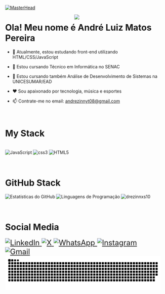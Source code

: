 [![MasterHead](https://mir-s3-cdn-cf.behance.net/project_modules/source/bbefa799786133.5efa9bf3d1b49.gif)]()

<img src = "https://i.pinimg.com/originals/69/e6/f6/69e6f674d4ab40834c31493d21d9560c.gif" width = "280px" align = "right">


# Ola! Meu nome é André Luiz Matos Pereira


- 🔭 Atualmente, estou estudando front-end utilizando HTML/CSS/JavaScript
- 📌 Estou cursando Técnico em Informática no SENAC
- 📌 Estou cursando também Análise de Desenvolvimento de Sistemas na UNICESUMAR/EAD
- ❤  Sou apaixonado por tecnologia, música e esportes
- 📫 Contrate-me no email: andrezinnyt08@gmail.com

    </div>
<h1><br>My Stack<br></h1>
<div style="display: incline_block"><br>
<img src="https://img.shields.io/badge/JavaScript-333333?style=for-the-badge&logo=javascript&logoColor=F7DF1E" alt="JavaScript" />
<img src="https://img.shields.io/badge/css3-3776AB?style=for-the-badge&logo=css3&logoColor=FFD43B" alt="css3" />
<img src="https://img.shields.io/badge/HTML5-E34F26?style=for-the-badge&logo=html5&logoColor=FFFFFF" alt="HTML5" />
</div>
 <h1><br>GitHub Stack<br></h1>
    <a href-"https://github.com/drezinnxs10">
   <img src="https://github-readme-stats.vercel.app/api?username=drezinnxs10&show_icons=true&theme=cobalt" alt="Estatísticas do GitHub" />
   <img src="https://github-readme-stats.vercel.app/api/top-langs/?username=drezinnxs10&layout=compact&theme=cobalt" alt="Linguagens de Programação" />
   <img src="https://github-readme-streak-stats.herokuapp.com/?user=drezinnxs10&theme=cobalt" alt="drezinnxs10"/>
</div>

#
<h1><br>Social Media<br></h1>
<div style="font-size: 24px;">
    <a href="https://linkedin.com/in/andré-luiz-matos-pereira-633244282/" target="_blank">
        <img src="https://img.shields.io/badge/LinkedIn-363636?style=for-the-badge&logo=linkedin&logoColor=white" alt="LinkedIn" />
    </a>
    <a href="https://twitter.com/@_drezinnxs10" target="_blank">
       <img src="https://img.shields.io/badge/Twitter-363636?style=for-the-badge&logo=x&logoColor=white" alt="X" />
    </a>
    <a href="https://wa.me/+5511989795701" target="_blank">
        <img src="https://img.shields.io/badge/WhatsApp-363636?style=for-the-badge&logo=whatsapp&logoColor=white" alt="WhatsApp" />
    </a>
    <a href="https://instagram.com/_drezinnxs10" target="_blank">
        <img src="https://img.shields.io/badge/Instagram-363636?style=for-the-badge&logo=instagram&logoColor=white" alt="Instagram" />
    </a>
<a href="mailto:andrezinnyt08@gmail.com" target="_blank">
    <img src="https://img.shields.io/badge/Gmail-363636?style=for-the-badge&logo=gmail&logoColor=white" alt="Gmail" />
</a>

 

</div>

<picture align="center">
  <source media="(prefers-color-scheme: dark)" srcset="https://raw.githubusercontent.com/mari4souza/mari4souza/output/github-contribution-grid-snake-dark.svg">
  <source media="(prefers-color-scheme: light)" srcset="https://raw.githubusercontent.com/mari4souza/mari4souza/output/github-contribution-grid-snake-dark.svg">
  <img align="center" alt="github contribution grid snake animation" src="https://raw.githubusercontent.com/mari4souza/mari4souza/output/github-contribution-grid-snake.svg">
</picture>
    
</div>
          
          
  
          

